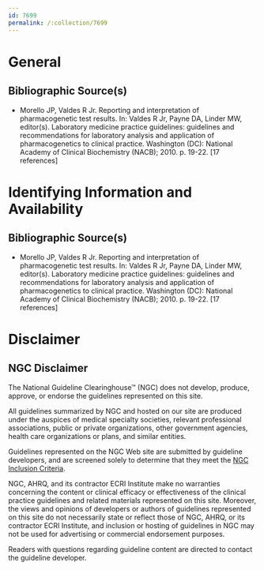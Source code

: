 ```yaml
---
id: 7699
permalink: /:collection/7699
---
```


# General

## Bibliographic Source(s)

- Morello JP, Valdes R Jr. Reporting and interpretation of pharmacogenetic test results. In: Valdes R Jr, Payne DA, Linder MW, editor(s). Laboratory medicine practice guidelines: guidelines and recommendations for laboratory analysis and application of pharmacogenetics to clinical practice. Washington (DC): National Academy of Clinical Biochemistry (NACB); 2010. p. 19-22. [17 references]

# Identifying Information and Availability

## Bibliographic Source(s)

- Morello JP, Valdes R Jr. Reporting and interpretation of pharmacogenetic test results. In: Valdes R Jr, Payne DA, Linder MW, editor(s). Laboratory medicine practice guidelines: guidelines and recommendations for laboratory analysis and application of pharmacogenetics to clinical practice. Washington (DC): National Academy of Clinical Biochemistry (NACB); 2010. p. 19-22. [17 references]

# Disclaimer

## NGC Disclaimer

The National Guideline Clearinghouse™ (NGC) does not develop, produce, approve, or endorse the guidelines represented on this site.

All guidelines summarized by NGC and hosted on our site are produced under the auspices of medical specialty societies, relevant professional associations, public or private organizations, other government agencies, health care organizations or plans, and similar entities.

Guidelines represented on the NGC Web site are submitted by guideline developers, and are screened solely to determine that they meet the [NGC Inclusion Criteria](/help-and-about/summaries/inclusion-criteria).

NGC, AHRQ, and its contractor ECRI Institute make no warranties concerning the content or clinical efficacy or effectiveness of the clinical practice guidelines and related materials represented on this site. Moreover, the views and opinions of developers or authors of guidelines represented on this site do not necessarily state or reflect those of NGC, AHRQ, or its contractor ECRI Institute, and inclusion or hosting of guidelines in NGC may not be used for advertising or commercial endorsement purposes.

Readers with questions regarding guideline content are directed to contact the guideline developer.

